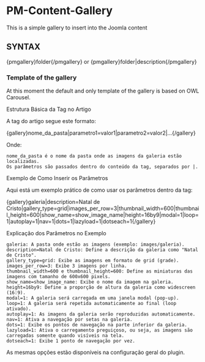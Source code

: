 # PM-Content-Gallery
This is a simple gallery to insert into the Joomla content
## SYNTAX
{pmgallery}folder{/pmgallery}
or
{pmgallery}folder|description{/pmgallery}
### Template of the gallery
At this moment the default and only template of the gallery is based on OWL Carousel.


Estrutura Básica da Tag no Artigo

A tag do artigo segue este formato:

{gallery}nome_da_pasta|parametro1=valor1|parametro2=valor2|...{/gallery}

Onde:

    nome_da_pasta é o nome da pasta onde as imagens da galeria estão localizadas.
    Os parâmetros são passados dentro do conteúdo da tag, separados por |.

Exemplo de Como Inserir os Parâmetros

Aqui está um exemplo prático de como usar os parâmetros dentro da tag:

{gallery}galeria|description=Natal de Cristo|gallery_type=grid|images_per_row=3|thumbnail_width=600|thumbnail_height=600|show_name=show_image_name|height=16by9|modal=1|loop=1|autoplay=1|nav=1|dots=1|lazyload=1|dotseach=1{/gallery}

Explicação dos Parâmetros no Exemplo

    galeria: A pasta onde estão as imagens (exemplo: images/galeria).
    description=Natal de Cristo: Define a descrição da galeria como "Natal de Cristo".
    gallery_type=grid: Exibe as imagens em formato de grid (grade).
    images_per_row=3: Exibe 3 imagens por linha.
    thumbnail_width=600 e thumbnail_height=600: Define as miniaturas das imagens com tamanho de 600x600 pixels.
    show_name=show_image_name: Exibe o nome da imagem na galeria.
    height=16by9: Define a proporção de altura da galeria como widescreen (16:9).
    modal=1: A galeria será carregada em uma janela modal (pop-up).
    loop=1: A galeria será repetida automaticamente ao final (loop ativado).
    autoplay=1: As imagens da galeria serão reproduzidas automaticamente.
    nav=1: Ativa a navegação por setas na galeria.
    dots=1: Exibe os pontos de navegação na parte inferior da galeria.
    lazyload=1: Ativa o carregamento preguiçoso, ou seja, as imagens são carregadas somente quando visíveis na tela.
    dotseach=1: Exibe 1 ponto de navegação por vez.


  As mesmas opções estão disponíveis na configuração geral do plugin.
